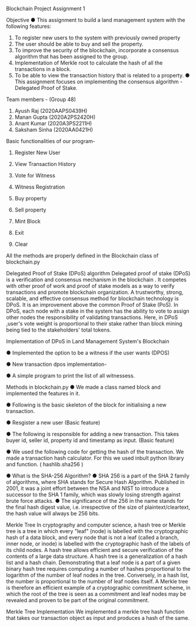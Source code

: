 Blockchain Project Assignment  1

Objective
●	This assignment to build a land management system with the following features:
1.	To register new users to the system with previously owned property
2.	The user should be able to buy and sell the property.
3.	To improve the security of the blockchain, incorporate a consensus algorithm that has been assigned to the group.
4.	Implementation of Merkle root to calculate the hash of all the transactions in a block.
5.	To be able to view the transaction history that is related to a property.
●	This assignment focuses on implementing the consensus algorithm - Delegated Proof of Stake.

Team members - (Group 48)
1.	Ayush Raj (2020AAPS0439H)
2.	Manan Gupta (2020A2PS2420H)
3.	Anant Kumar (2020A3PS2211H)
4.	Saksham Sinha (2020AA0421H)


Basic functionalities of our program-

1.	Register New User

2.	View Transaction History

3.	Vote for Witness

4.	Witness Registration

5.	Buy property

6.	Sell property

7.	Mint Block

8.	Exit

9.	Clear

 


All the methods are properly defined in the Blockchain class of blockchain.py
 

Delegated Proof of Stake (DPoS) algorithm
Delegated proof of stake (DPoS) is a verification and consensus mechanism in the blockchain . It competes with other proof of work and proof of stake models as a way to verify transactions and promote blockchain organization.
A trustworthy, strong, scalable, and effective consensus method for blockchain technology is DPoS. It is an improvement above the common Proof of Stake (PoS). In DPoS, each node with a stake in the system has the ability to vote to assign other nodes the responsibility of validating transactions.
Here, in DPoS ,user's vote weight is proportional to their stake rather than block mining being tied to the stakeholders' total tokens.

Implementation of DPoS in Land Management System's Blockchain

●	Implemented the option to be a witness if the user wants (DPOS)
 
●	New transaction dpos implementation-
 
●	A simple program to print the list of all witnessess.
 


 







Methods in blockchain.py
●	We made a class named block and implemented the features in it.

●	Following is the basic skeleton of the block for initialising a new transaction.
 


●	Resgister a new user (Basic feature)

 
●	The following is responsible for adding a new transaction. This takes buyer id, seller id, property id and timestamp as input. (Basic feature)

 



●	We used the following code for getting the hash of the transaction. We made a transaction hash calculator. For this we used inbult python library and function. ( hashlib.sha256 )  
 


●	What is the SHA-256 Algorithm?
●	SHA 256 is a part of the SHA 2 family of algorithms, where SHA stands for Secure Hash Algorithm. Published in 2001, it was a joint effort between the NSA and NIST to introduce a successor to the SHA 1 family, which was slowly losing strength against brute force attacks.
●	The significance of the 256 in the name stands for the final hash digest value, i.e. irrespective of the size of plaintext/cleartext, the hash value will always be 256 bits.


 
Merkle Tree
In cryptography and computer science, a hash tree or Merkle tree is a tree in which every "leaf" (node) is labelled with the cryptographic hash of a data block, and every node that is not a leaf (called a branch, inner node, or inode) is labelled with the cryptographic hash of the labels of its child nodes. A hash tree allows efficient and secure verification of the contents of a large data structure. A hash tree is a generalization of a hash list and a hash chain.
Demonstrating that a leaf node is a part of a given binary hash tree requires computing a number of hashes proportional to the logarithm of the number of leaf nodes in the tree. Conversely, in a hash list, the number is proportional to the number of leaf nodes itself. A Merkle tree is therefore an efficient example of a cryptographic commitment scheme, in which the root of the tree is seen as a commitment and leaf nodes may be revealed and proven to be part of the original commitment.
 
Merkle Tree Implementation
We implemented a merkle tree hash function that takes our transaction object as input and produces a hash of the same.
 

